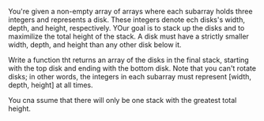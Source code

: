 You're given a non-empty array of arrays where each subarray holds three integers and represents a disk. These integers denote ech disks's width, depth, and height, respectively. YOur goal is to stack up the disks and to maximilize the total height of the stack. A disk must have a strictly smaller width, depth, and height than any other disk below it. 

Write a function tht returns an array of the disks in the final stack, starting with the top disk and ending with the bottom disk. Note that you can't rotate disks; in other words, the integers in each subarray must represent [width, depth, height] at all times. 

You cna ssume that there will only be one stack with the greatest total height. 